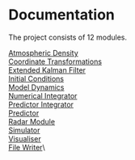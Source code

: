 # Documentation
The project consists of 12 modules.

[Atmospheric Density](./AtmosphericDensity.md)\
[Coordinate Transformations](CoordinateTransformations.md)\
[Extended Kalman Filter](ExtendedKalmanFilter.md)\
[Initial Conditions](InitialConditions.md)\
[Model Dynamics](ModelDynamics.md)\
[Numerical Integrator](NumericalIntegrator.md)\
[Predictor Integrator](PredictorIntegrator.md)\
[Predictor](Predictor.md)\
[Radar Module](RadarModule.md)\
[Simulator](Simulator.md)\
[Visualiser](Visualiser.md)\
[File Writer](WriteToFiles.md)\

